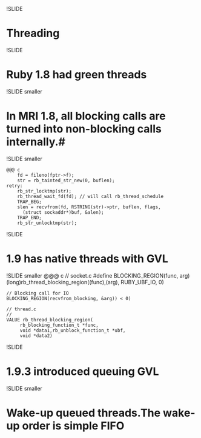 !SLIDE
# Threading #

!SLIDE
# Ruby 1.8 had green threads #

!SLIDE smaller
# In MRI 1.8, all blocking calls are turned into non-blocking calls internally.#


!SLIDE smaller

    @@@ c
        fd = fileno(fptr->f);
        str = rb_tainted_str_new(0, buflen);
    retry:
        rb_str_locktmp(str);
        rb_thread_wait_fd(fd); // will call rb_thread_schedule
        TRAP_BEG;
        slen = recvfrom(fd, RSTRING(str)->ptr, buflen, flags, 
          (struct sockaddr*)buf, &alen);
        TRAP_END;
        rb_str_unlocktmp(str);
	
    

!SLIDE

# 1.9 has native threads with GVL #

!SLIDE smaller
    @@@ c
    // socket.c
    #define BLOCKING_REGION(func, arg) 
       (long)rb_thread_blocking_region((func),(arg), 
         RUBY_UBF_IO, 0)
       
    // Blocking call for IO   
    BLOCKING_REGION(recvfrom_blocking, &arg)) < 0)

    // thread.c
    //
    VALUE rb_thread_blocking_region(
         rb_blocking_function_t *func,
         void *data1,rb_unblock_function_t *ubf, 
         void *data2)


!SLIDE 
# 1.9.3 introduced queuing GVL #

!SLIDE smaller
# Wake-up queued threads.The wake-up order is simple FIFO #



